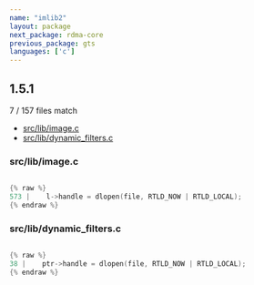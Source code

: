 ```yaml
---
name: "imlib2"
layout: package
next_package: rdma-core
previous_package: gts
languages: ['c']
---
```

## 1.5.1
7 / 157 files match

 - [src/lib/image.c](#srclibimagec)
 - [src/lib/dynamic_filters.c](#srclibdynamic_filtersc)

### src/lib/image.c

```c

{% raw %}
573 |    l->handle = dlopen(file, RTLD_NOW | RTLD_LOCAL);
{% endraw %}

```
### src/lib/dynamic_filters.c

```c

{% raw %}
38 |    ptr->handle = dlopen(file, RTLD_NOW | RTLD_LOCAL);
{% endraw %}

```